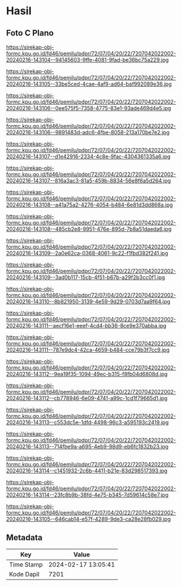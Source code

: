 # Hasil

## Foto C Plano

https://sirekap-obj-formc.kpu.go.id/fd46/pemilu/pdpr/72/07/04/20/22/7207042022002-20240216-143104--94145603-9ffe-4081-9fad-be36bc75a229.jpg

https://sirekap-obj-formc.kpu.go.id/fd46/pemilu/pdpr/72/07/04/20/22/7207042022002-20240216-143105--33be5ced-4cae-4af9-ad64-baf992089e36.jpg

https://sirekap-obj-formc.kpu.go.id/fd46/pemilu/pdpr/72/07/04/20/22/7207042022002-20240216-143106--0ee575f5-7358-4775-83e1-93ade469d4e5.jpg

https://sirekap-obj-formc.kpu.go.id/fd46/pemilu/pdpr/72/07/04/20/22/7207042022002-20240216-143106--9891483d-adc6-4fbe-8058-213a170be7e2.jpg

https://sirekap-obj-formc.kpu.go.id/fd46/pemilu/pdpr/72/07/04/20/22/7207042022002-20240216-143107--d1e42916-2334-4c8e-9fac-4304361335a6.jpg

https://sirekap-obj-formc.kpu.go.id/fd46/pemilu/pdpr/72/07/04/20/22/7207042022002-20240216-143107--816a3ac3-81a5-459b-8834-56e8f6a5d264.jpg

https://sirekap-obj-formc.kpu.go.id/fd46/pemilu/pdpr/72/07/04/20/22/7207042022002-20240216-143108--a41a75a2-4276-4054-b484-6e81d3dd868a.jpg

https://sirekap-obj-formc.kpu.go.id/fd46/pemilu/pdpr/72/07/04/20/22/7207042022002-20240216-143108--485cb2e8-9951-476e-895d-7b8a51daeda6.jpg

https://sirekap-obj-formc.kpu.go.id/fd46/pemilu/pdpr/72/07/04/20/22/7207042022002-20240216-143109--2a0e62ca-0368-4061-9c22-f1fbd382f241.jpg

https://sirekap-obj-formc.kpu.go.id/fd46/pemilu/pdpr/72/07/04/20/22/7207042022002-20240216-143109--3ad0b117-15cb-4f51-b67b-a29f2b3cc0f1.jpg

https://sirekap-obj-formc.kpu.go.id/fd46/pemilu/pdpr/72/07/04/20/22/7207042022002-20240216-143110--8b821950-3139-4e59-9d29-0703d7aa9f64.jpg

https://sirekap-obj-formc.kpu.go.id/fd46/pemilu/pdpr/72/07/04/20/22/7207042022002-20240216-143111--aecf16e1-eeef-4cd4-bb36-8ce9e370abba.jpg

https://sirekap-obj-formc.kpu.go.id/fd46/pemilu/pdpr/72/07/04/20/22/7207042022002-20240216-143111--787e9dc4-42ca-4659-b484-cce79b3f7cc9.jpg

https://sirekap-obj-formc.kpu.go.id/fd46/pemilu/pdpr/72/07/04/20/22/7207042022002-20240216-143112--9ea19f35-1094-49ec-b315-f8fb04d6808d.jpg

https://sirekap-obj-formc.kpu.go.id/fd46/pemilu/pdpr/72/07/04/20/22/7207042022002-20240216-143112--cb778946-6e09-4741-a99c-1cd1f79665d1.jpg

https://sirekap-obj-formc.kpu.go.id/fd46/pemilu/pdpr/72/07/04/20/22/7207042022002-20240216-143113--c553dc5e-1dfd-4498-96c3-a595193c2419.jpg

https://sirekap-obj-formc.kpu.go.id/fd46/pemilu/pdpr/72/07/04/20/22/7207042022002-20240216-143113--714fbe9a-a695-4eb9-98d9-eb6fc1832b23.jpg

https://sirekap-obj-formc.kpu.go.id/fd46/pemilu/pdpr/72/07/04/20/22/7207042022002-20240216-143114--c1451932-2c6b-4411-b21e-83d298517393.jpg

https://sirekap-obj-formc.kpu.go.id/fd46/pemilu/pdpr/72/07/04/20/22/7207042022002-20240216-143114--23fc8b9b-38fd-4e75-b345-7d59614c58e7.jpg

https://sirekap-obj-formc.kpu.go.id/fd46/pemilu/pdpr/72/07/04/20/22/7207042022002-20240216-143105--646cab14-e57f-4289-9de3-ca28e28fb029.jpg


## Metadata

| Key        | Value               |
| ---------- | ------------------- |
| Time Stamp | 2024-02-17 13:05:41 |
| Kode Dapil | 7201                |



